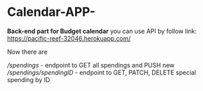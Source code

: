 # Calendar-APP-

<b>Back-end part for Budget calendar</b>
you can use API by follow link: https://pacific-reef-32046.herokuapp.com/

Now there are 

<i>/spendings</i> - endpoint to GET all spendings and PUSH new<br/>
<i>/spendings/spendingID</i> - endpoint to GET, PATCH, DELETE special spending by ID
